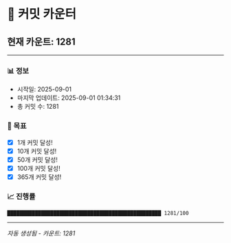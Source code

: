 # 🔢 커밋 카운터

## 현재 카운트: 1281

---

### 📊 정보
- 시작일: 2025-09-01
- 마지막 업데이트: 2025-09-01 01:34:31
- 총 커밋 수: 1281

### 🎯 목표
- [x] 1개 커밋 달성!
- [x] 10개 커밋 달성!
- [x] 50개 커밋 달성!
- [x] 100개 커밋 달성!
- [x] 365개 커밋 달성!

### 📈 진행률
```
██████████████████████████████████████████████████ 1281/100
```

---
*자동 생성됨 - 카운트: 1281*
